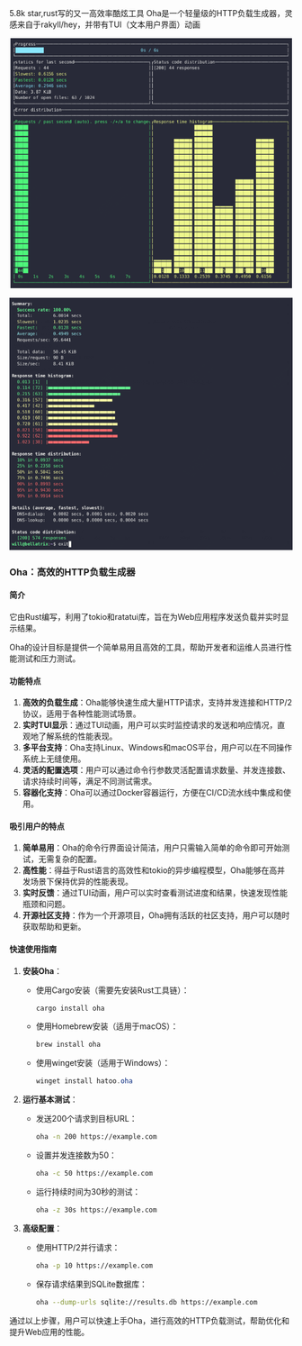 5.8k star,rust写的又一高效率酷炫工具
Oha是一个轻量级的HTTP负载生成器，灵感来自于rakyll/hey，并带有TUI（文本用户界面）动画

![github.com/hatoo/oha](image.png)

![](image-1.png)

### Oha：高效的HTTP负载生成器

#### 简介

它由Rust编写，利用了tokio和ratatui库，旨在为Web应用程序发送负载并实时显示结果。

Oha的设计目标是提供一个简单易用且高效的工具，帮助开发者和运维人员进行性能测试和压力测试。

#### 功能特点

1. **高效的负载生成**：Oha能够快速生成大量HTTP请求，支持并发连接和HTTP/2协议，适用于各种性能测试场景。
2. **实时TUI显示**：通过TUI动画，用户可以实时监控请求的发送和响应情况，直观地了解系统的性能表现。
3. **多平台支持**：Oha支持Linux、Windows和macOS平台，用户可以在不同操作系统上无缝使用。
4. **灵活的配置选项**：用户可以通过命令行参数灵活配置请求数量、并发连接数、请求持续时间等，满足不同测试需求。
5. **容器化支持**：Oha可以通过Docker容器运行，方便在CI/CD流水线中集成和使用。

#### 吸引用户的特点

1. **简单易用**：Oha的命令行界面设计简洁，用户只需输入简单的命令即可开始测试，无需复杂的配置。
2. **高性能**：得益于Rust语言的高效性和tokio的异步编程模型，Oha能够在高并发场景下保持优异的性能表现。
3. **实时反馈**：通过TUI动画，用户可以实时查看测试进度和结果，快速发现性能瓶颈和问题。
4. **开源社区支持**：作为一个开源项目，Oha拥有活跃的社区支持，用户可以随时获取帮助和更新。

#### 快速使用指南

1. **安装Oha**：
   - 使用Cargo安装（需要先安装Rust工具链）：
     ```bash
     cargo install oha
     ```
   - 使用Homebrew安装（适用于macOS）：
     ```bash
     brew install oha
     ```
   - 使用winget安装（适用于Windows）：
     ```powershell
     winget install hatoo.oha
     ```

2. **运行基本测试**：
   - 发送200个请求到目标URL：
     ```bash
     oha -n 200 https://example.com
     ```
   - 设置并发连接数为50：
     ```bash
     oha -c 50 https://example.com
     ```
   - 运行持续时间为30秒的测试：
     ```bash
     oha -z 30s https://example.com
     ```

3. **高级配置**：
   - 使用HTTP/2并行请求：
     ```bash
     oha -p 10 https://example.com
     ```
   - 保存请求结果到SQLite数据库：
     ```bash
     oha --dump-urls sqlite://results.db https://example.com
     ```

通过以上步骤，用户可以快速上手Oha，进行高效的HTTP负载测试，帮助优化和提升Web应用的性能。

